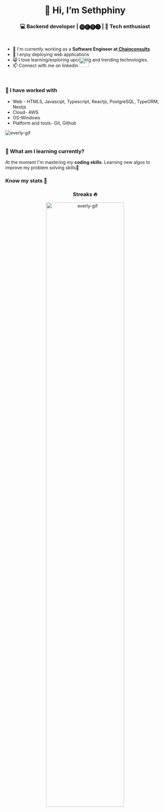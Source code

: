<h1 align="center">👋 Hi, I’m Sethphiny</h1>
<h3 align="center">💻 Backend developer | 🅦🅔🅑➌ | 📖 Tech enthusiast </h3> 

<br>
<ul>
  <li>🔭 I'm currently working as a <b>Software Engineer at<a href="https://github.com/chainconsults"> Chainconsults</b></a></li>
  <li>👀 I enjoy deploying web applications</li>
  <li>😸 I love learning/exploring upcoming and trending technologies.</li>
  <li>📫 Connect with me on linkedin <a  href="https://www.linkedin.com/in/sethphiny/" target="black" alt=KXDLS> <img style="margin-top:-16px;" src= 'https://cdn.jsdelivr.net/npm/simple-icons@3.0.1/icons/linkedin.svg' height="30" width="30" /> </a></li>
</ul>

<br>
<h3>🎄 I have worked with </h3>
<div>
   <ul>
    <li>Web - HTML5, Javascipt, Typescript, Reactjs, PostgreSQL, TypeORM, Nestjs</li>
    <li>Cloud- AWS</li>
    <li>OS-Windows</li>
    <li>Platform and tools- Git, Github</li>
  </ul> </div>
<div> <img src="https://github-readme-stats.vercel.app/api/top-langs?username=sethphiny&show_icons=true&locale=en&langs_count=10&layout=compact" alt="everly-gif" ></div>

<br>
<h3>🎨 What am I learning currently?</h3>
<p>At the moment I'm mastering my  <b> coding skills</b>. Learning new algos to improve my problem solving skills🚀</p>
<h3 align="left">Know my stats 👀</h3>
<h3 align="center">Streaks 🔥</h3>
<p align="center"><img src="https://github-readme-streak-stats.herokuapp.com/?user=sethphiny&theme=light" alt="everly-gif" width="70%"></p><br><br>

<!--
**sethphiny/sethphiny** is a ✨ _special_ ✨ repository because its `README.md` (this file) appears on your GitHub profile.
--->

